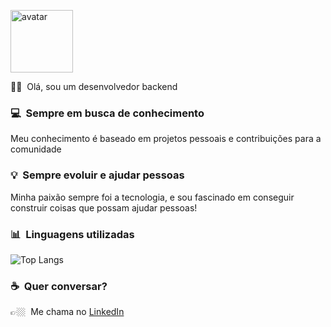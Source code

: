 <p align="left">
   <img src="https://raw.githubusercontent.com/danielotaviano/danielotaviano/master/Sem%20T%C3%ADtulo-1.png" alt="avatar" border="0" width="100">
</p>

🖖🏼 &nbsp;Olá, sou um desenvolvedor backend

### 💻&nbsp;  Sempre em busca de conhecimento
Meu conhecimento é baseado em projetos pessoais e contribuições para a comunidade

### 💡&nbsp; Sempre evoluir e ajudar pessoas 
Minha paixão sempre foi a tecnologia, e sou fascinado em conseguir construir coisas que possam ajudar pessoas!  

### 📊&nbsp; Linguagens utilizadas 
![Top Langs](https://github-readme-stats.vercel.app/api/top-langs/?username=danielotaviano&layout=compact&bg_color=FFFFFF&title_color=151515&text_color=151515)

### ☕️&nbsp; Quer conversar? 
👉🏼&nbsp; Me chama no [LinkedIn](https://www.linkedin.com/in/daniel-otaviano-77b9a61b0/)
